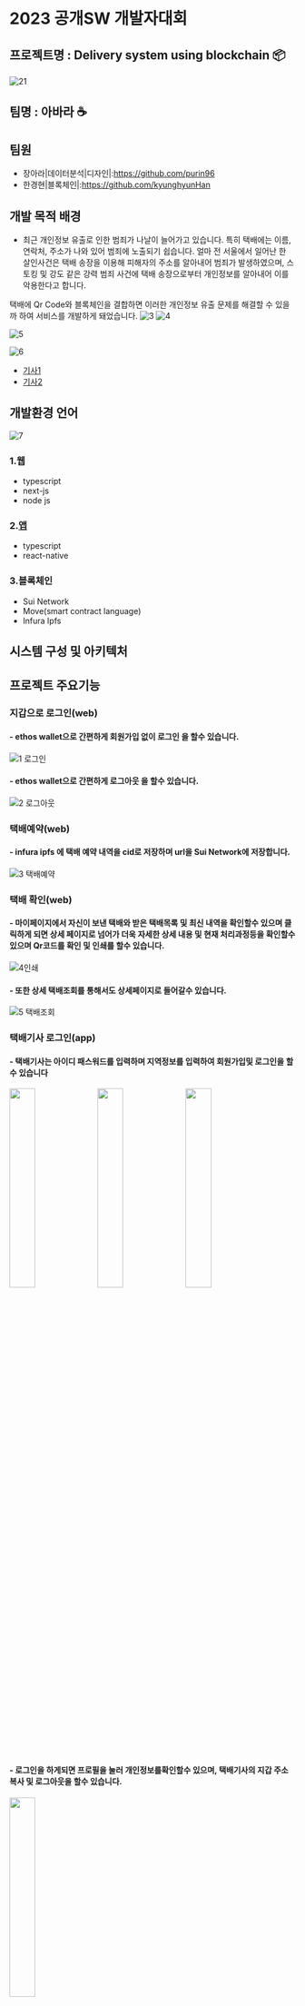 # 2023 공개SW 개발자대회

## 프로젝트명 : Delivery system using blockchain 📦

![21](https://github.com/teamAbara/parcel_dapp/assets/88940298/c67912c5-7a18-41fd-a191-f9ec974dd037)

## 팀명 : 아바라 ☕

## 팀원

- 장아라|데이터분석|디자인|:https://github.com/purin96
- 한경현|블록체인|:https://github.com/kyunghyunHan

## 개발 목적 배경

- 최근 개인정보 유출로 인한 범죄가 나날이 늘어가고 있습니다.
 특히 택배에는 이름, 연락처, 주소가 나와 있어 범죄에 노출되기 쉽습니다. 얼마 전 서울에서 일어난 한 살인사건은 택배 송장을 이용해 피해자의 주소를 알아내어 범죄가 발생하였으며, 스토킹 및 강도 같은 강력 범죄 사건에 택배 송장으로부터 개인정보를 알아내어 이를 악용한다고 합니다.

택배에 Qr Code와 블록체인을 결합하면 이러한 개인정보 유출 문제를 해결할 수 있을까 하여 서비스를 개발하게 돼었습니다.
![3](https://github.com/teamAbara/parcel_dapp/assets/88940298/e281b459-6217-437d-b169-68cd733f1a4b)
![4](https://github.com/teamAbara/parcel_dapp/assets/88940298/179e36bc-0cba-416c-9e57-57956bdc52f7)

![5](https://github.com/teamAbara/parcel_dapp/assets/88940298/c53a0908-535a-41ac-a9f9-eb2f73902368)

![6](https://github.com/teamAbara/parcel_dapp/assets/88940298/9a5bf121-74c6-4a0b-8c01-44eaaaeaa7f4)

- [기사1](https://www.asiatoday.co.kr/view.php?key=20210413010007288)
- [기사2](http://www.bizwnews.com/news/articleView.html?idxno=27545)

## 개발환경 언어
![7](https://github.com/teamAbara/parcel_dapp/assets/88940298/e02ea81b-580e-45e8-96d6-afd2c465f7bb)

### 1.웹

- typescript
- next-js
- node js

### 2.[앱](https://github.com/teamAbara/parcel_app)

- typescript
- react-native

### 3.블록체인

- Sui Network
- Move(smart contract language)
- Infura Ipfs

## 시스템 구성 및 아키텍처

## 프로젝트 주요기능

### 지갑으로 로그인(web)

#### - ethos wallet으로 간편하게 회원가입 없이 로그인 을 할수 있습니다.
![1 로그인](https://github.com/teamAbara/parcel_dapp/assets/88940298/0bb095fc-f0c3-459b-bbd4-59a3232eea2e)


#### - ethos wallet으로 간편하게 로그아웃 을 할수 있습니다.
![2 로그아웃](https://github.com/teamAbara/parcel_dapp/assets/88940298/ae0ecb5b-5015-4834-846e-1d01d0f7b81d)


### 택배예약(web)

#### - infura ipfs 에 택배 예약 내역을 cid로 저장하며 url을 Sui Network에 저장합니다.
![3 택배예약](https://github.com/teamAbara/parcel_dapp/assets/88940298/eb971383-9f59-4155-a661-d16f5919b21a)


### 택배 확인(web)

#### - 마이페이지에서 자신이 보낸 택배와  받은 택배목록 및 최신 내역을  확인할수 있으며 클릭하게 되면 상세 페이지로 넘어가 더욱 자세한 상세 내용 및 현재 처리과정등을 확인할수 있으며  Qr코드를 확인 및 인쇄를 할수 있습니다. 
![4인쇄](https://github.com/teamAbara/parcel_dapp/assets/88940298/87441909-6df5-48f6-a3b2-5f528bd13049)


#### - 또한 상세 택배조회를 통해서도 상세페이지로 들어갈수 있습니다.
![5 택배조회](https://github.com/teamAbara/parcel_dapp/assets/88940298/3d8b8465-5f55-4f87-8611-d2826ffed630)


### 택배기사 로그인(app)

#### - 택배기사는 아이디 패스워드를 입력하며 지역정보를 입력하여 회원가입및 로그인을 할 수 있습니다

<img src ="https://github.com/teamAbara/parcel_dapp/assets/88940298/81f8972e-29c3-4310-944e-253784f78150"  width="30%" height="30%">
<img src ="https://github.com/teamAbara/parcel_dapp/assets/88940298/81952b64-2d2c-45ed-bcc4-a54d32c8d78e"  width="30%" height="30%">
<img src ="https://github.com/teamAbara/parcel_dapp/assets/88940298/e825110a-83bb-4157-b5b1-3e9b4ff3f6ac"  width="30%" height="30%">

#### - 로그인을 하게되면 프로필을 눌러 개인정보를확인할수 있으며, 택배기사의 지갑 주소 복사 및 로그아웃을 할수 있습니다.

<img src ="https://github.com/teamAbara/parcel_dapp/assets/88940298/5490cdbb-4a72-46be-b5ea-0d4656bcf4ea"  width="30%" height="30%">

### 메인페이지(app)

#### - 로그인을하게되면 메인페이지로 이동하는데 맨위에 접속중인 프로필 내용을 확인할수 있으며 밑에는 스캔 및 할당된 리스트등 이 있습니다 

<img src ="https://github.com/teamAbara/parcel_dapp/assets/88940298/69ba10c0-2a1b-409f-b5c9-c054f0df8147"  width="30%" height="30%">

### 택배기사 택배확인(app)

#### - 택배기사는 택배 상자에 있는 qr코드를 스캔하여 사용자의 택배 내역을 확인을 할수 있으며 처리버튼 눌러 처리단계를 업데이트 할수 있습니다.

<img src ="https://github.com/teamAbara/parcel_dapp/assets/88940298/d925fbf8-5b0a-49b1-87b2-4b0d2f752f25"  width="30%" height="30%">

#### - 택배기사는 택배리스트를 통해 할당된 택배 목록을 확인할수 있으며 누르면 상세한 정보까지 확인할수 있습니다.

<img src ="https://github.com/teamAbara/parcel_dapp/assets/88940298/94f4e65a-fc09-4001-8698-e9e555680679"  width="30%" height="30%">
<img src ="https://github.com/teamAbara/parcel_dapp/assets/88940298/d7866276-d294-4931-9876-738950c5a14d"  width="30%" height="30%">

## 기대효과 및 활용분야

- 기존 택배에는 이름,연락처,주소가 입력되어 있어 이 개인정보가 노출되어 범죄에 악용될수 있엇습니다.하지만 이를 막아 개인정보 유출 범죄를 예방할수 있으며,블록체인 smart contract로 인해 간단한 로직으로도 택배시스템을 구축할수 있으며,간단하게 지갑으로 결제할수 있습니다.
